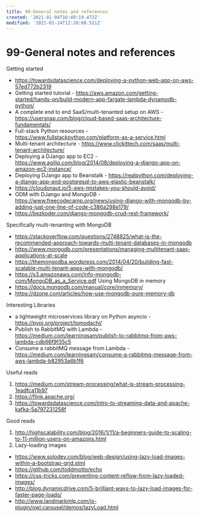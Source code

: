 ```yaml
---
title: 99-General notes and references
created: '2021-01-04T16:49:19.472Z'
modified: '2021-01-24T12:20:08.521Z'
---
```


# 99-General notes and references

Getting started
* https://towardsdatascience.com/deploying-a-python-web-app-on-aws-57ed772b2319
* Getting started tutorial - https://aws.amazon.com/getting-started/hands-on/build-modern-app-fargate-lambda-dynamodb-python/
* A complete end to end SaaS/multi-tenanted setup on AWS - https://usersnap.com/blog/cloud-based-saas-architecture-fundamentals/
* Full-stack Python resources - https://www.fullstackpython.com/platform-as-a-service.html
* Multi-tenant architecture - https://www.clickittech.com/saas/multi-tenant-architecture/
* Deploying a DJango app to EC2 - https://www.agiliq.com/blog/2014/08/deploying-a-django-app-on-amazon-ec2-instance/
* Deploying DJango app to Beanstalk - https://realpython.com/deploying-a-django-app-and-postgresql-to-aws-elastic-beanstalk/
* https://cloudonaut.io/5-aws-mistakes-you-should-avoid/
* ODM with DJango and MongoDB - https://www.freecodecamp.org/news/using-django-with-mongodb-by-adding-just-one-line-of-code-c386a298e179/
* https://bezkoder.com/django-mongodb-crud-rest-framework/

Specifically multi-tenanting with MongoDB
* https://stackoverflow.com/questions/2748825/what-is-the-recommended-approach-towards-multi-tenant-databases-in-mongodb
* https://www.mongodb.com/presentations/managing-multitenant-saas-applications-at-scale
* https://themongodba.wordpress.com/2014/04/20/building-fast-scalable-multi-tenant-apps-with-mongodb/
* https://s3.amazonaws.com/info-mongodb-com/MongoDB_as_a_Service.pdf
Using MongoDB in memory
* https://docs.mongodb.com/manual/core/inmemory/
* https://dzone.com/articles/how-use-mongodb-pure-memory-db

Interesting Libraries
* a lightweight microservices library on Python asyncio - https://pypi.org/project/tomodachi/
* Publish to RabbitMQ with Lambda - https://medium.com/learningsam/publish-to-rabbitmq-from-aws-lambda-cdb66f9f35c5
* Consume a rabbitMQ message from Lambda - https://medium.com/learningsam/consume-a-rabbitmq-message-from-aws-lambda-b82953a6b1f6

Useful reads
1. https://medium.com/stream-processing/what-is-stream-processing-1eadfca11b97
2. https://flink.apache.org/
3. https://towardsdatascience.com/intro-to-streaming-data-and-apache-kafka-5a797231258f

Good reads
1. http://highscalability.com/blog/2016/1/11/a-beginners-guide-to-scaling-to-11-million-users-on-amazons.html
2. Lazy-loading images
* https://www.solodev.com/blog/web-design/using-lazy-load-images-within-a-bootstrap-grid.stml
* https://github.com/toddmotto/echo
* https://css-tricks.com/preventing-content-reflow-from-lazy-loaded-images/
* http://blog.dynamicdrive.com/5-brilliant-ways-to-lazy-load-images-for-faster-page-loads/
* http://www.landmarkmlp.com/js-plugin/owl.carousel/demos/lazyLoad.html 




